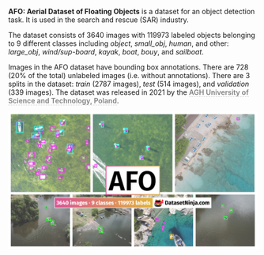 **AFO: Aerial Dataset of Floating Objects** is a dataset for an object detection task. It is used in the search and rescue (SAR) industry. 

The dataset consists of 3640 images with 119973 labeled objects belonging to 9 different classes including *object*, *small_obj*, *human*, and other: *large_obj*, *wind/sup-board*, *kayak*, *boat*, *bouy*, and *sailboat*.

Images in the AFO dataset have bounding box annotations. There are 728 (20% of the total) unlabeled images (i.e. without annotations). There are 3 splits in the dataset: *train* (2787 images), *test* (514 images), and *validation* (339 images). The dataset was released in 2021 by the <span style="font-weight: 600; color: grey; border-bottom: 1px dashed #d3d3d3;">AGH University of Science and Technology, Poland</span>.

<img src="https://github.com/dataset-ninja/afo/raw/main/visualizations/poster.png">

